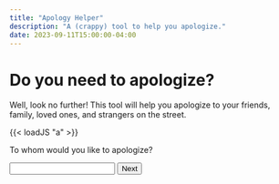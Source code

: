 ```yaml
---
title: "Apology Helper"
description: "A (crappy) tool to help you apologize."
date: 2023-09-11T15:00:00-04:00
---
```


# Do you need to apologize?

Well, look no further! This tool will help you apologize to your friends, family, loved ones, and strangers on the street.

{{< loadJS "a" >}}

<div id="apology-helper">
  <div id="question1">
    <p>To whom would you like to apologize?</p>
    <input type="text" id="recipient">
    <button onclick="mrhota.alphabetsuperset.a.nextQuestion(2)">Next</button>
  </div>
  
  <div id="question2" style="display:none;">
    <p>Are you actually sorry?</p>
    <select id="apologetic">
      <option value="yes">Yes</option>
      <option value="no">No</option>
    </select>
    <button onclick="mrhota.alphabetsuperset.a.nextQuestion(3)">Next</button>
  </div>

  <div id="question3" style="display:none;">
    <p>Which word best describes your feelings?</p>
    <select id="feeling">
      <option value="regretful">Regretful</option>
      <option value="sorrowful">Sorrowful</option>
      <option value="contrite">Contrite</option>
      <option value="rueful">Rueful</option>
      <option value="sorry">Sorry</option>
      <option value="remorseful">Remorseful</option>
      <option value="disappointed">Disappointed</option>
    </select>
    <button onclick="mrhota.alphabetsuperset.a.nextQuestion(4)">Next</button>
  </div>

  <div id="question4" style="display:none;">
    <p>Why do you feel that way?</p>
    <textarea id="reason" rows="5" cols="50"></textarea>
    <button onclick="mrhota.alphabetsuperset.a.generateApology()">Generate Apology</button>
  </div>

  <div id="result" style="display:none;">
    <p>Your apology:</p>
    <textarea id="apologyText" rows="5" cols="50"></textarea>
  </div>
</div>
